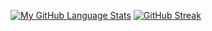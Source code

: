 [![My GitHub Language Stats](https://github-readme-stats.vercel.app/api/top-langs/?username=Jakub686&langs_count=5&theme=tokyonight)]()
[![GitHub Streak](https://github-readme-streak-stats.herokuapp.com/?user=Jaku686)](https://github.com/Jaku686/github-readme-streak-stats)
